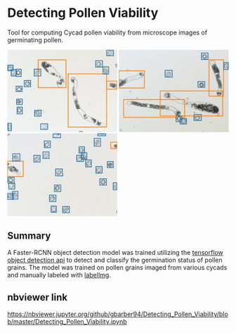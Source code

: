 # Detecting Pollen Viability

Tool for computing Cycad pollen viability from microscope images of germinating pollen. 

<img src = "results/38_02_01_bbox.jpg" width = 250/> <img src = "results/251_01_01_bbox.jpg" width = 250/>  <img src = "results/38_01_01_bbox.jpg" width = 250/> 

## Summary

A Faster-RCNN object detection model was trained utilizing the [tensorflow object detection api](https://github.com/tensorflow/models/tree/master/research/object_detection) to detect and classify the germination status of pollen grains. The model was trained on pollen grains imaged from various cycads 
and manually labeled with [labelImg](https://github.com/tzutalin/labelImg).

## nbviewer link
https://nbviewer.jupyter.org/github/gbarber94/Detecting_Pollen_Viability/blob/master/Detecting_Pollen_Viability.ipynb

